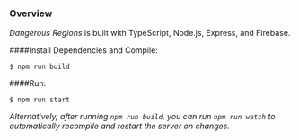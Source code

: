 ### Overview

*Dangerous Regions* is built with TypeScript, Node.js, Express, and Firebase.

####Install Dependencies and Compile:

```
$ npm run build
```

####Run:
```
$ npm run start
```

*Alternatively, after running `npm run build`, you can run `npm run watch` to automatically recompile and restart the server on changes.*
